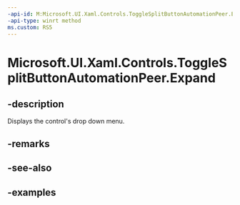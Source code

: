 ```yaml
---
-api-id: M:Microsoft.UI.Xaml.Controls.ToggleSplitButtonAutomationPeer.Expand
-api-type: winrt method
ms.custom: RS5
---
```

<!-- Method syntax.
public void ToggleSplitButtonAutomationPeer.Expand()
-->

# Microsoft.UI.Xaml.Controls.ToggleSplitButtonAutomationPeer.Expand


## -description

Displays the control's drop down menu.


## -remarks


## -see-also


## -examples


